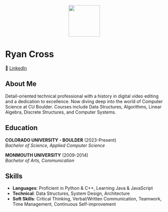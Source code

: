 
<div id="header" align="center">
  <img src="https://media.giphy.com/media/M9gbBd9nbDrOTu1Mqx/giphy.gif" width="100"/>
</div>

# Ryan Cross

🔗 [LinkedIn](www.linkedin.com/in/ryan-m-cross)

## About Me

Detail-oriented technical professional with a history in digital video editing and a dedication to excellence. Now diving deep into the world of Computer Science at CU Boulder. Courses include Data Structures, Algorithms, Linear Algebra, Discrete Structures, and Computer Systems.

## Education

**COLORADO UNIVERSITY - BOULDER** (2023-Present)  
_Bachelor of Science, Applied Computer Science_

**MONMOUTH UNIVERSITY** (2009-2014)  
_Bachelor of Arts, Communication_

## Skills

- **Languages**: Proficient in Python & C++, Learning Java & JavaScript
- **Technical**: Data Structures, System Design, Architecture
- **Soft Skills**: Critical Thinking, Verbal/Written Communication, Teamwork, Time Management, Continuous Self-improvement
